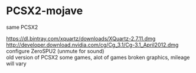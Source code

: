 # PCSX2-mojave

same PCSX2
<br>

https://dl.bintray.com/xquartz/downloads/XQuartz-2.7.11.dmg
<br>
http://developer.download.nvidia.com/cg/Cg_3.1/Cg-3.1_April2012.dmg
<br>
configure ZeroSPU2 (unmute for sound)
<br>
old version of PCSX2 some games, alot of games broken graphics, mileage will vary
